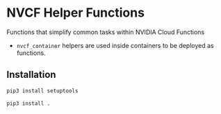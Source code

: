 # NVCF Helper Functions
Functions that simplify common tasks within NVIDIA Cloud Functions

- `nvcf_container` helpers are used inside containers to be deployed as functions.


## Installation

```bash
pip3 install setuptools

pip3 install .
```
